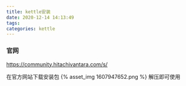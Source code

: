 ```yaml
---
title: kettle安装
date: 2020-12-14 14:13:49
tags:
categories: kettle
---
```


### 官网
https://community.hitachivantara.com/s/

在官方网站下载安装包
{% asset_img 1607947652.png %}
解压即可使用